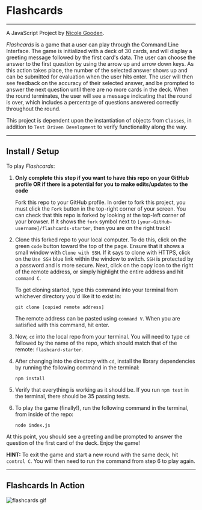# Flashcards
___

A JavaScript Project by [Nicole Gooden](https://github.com/nicolegooden).

*Flashcards* is a game that a user can play through the Command Line Interface.  The game is initialized with a deck of 30 cards, and will display a greeting message followed by the first card's data.  The user can choose the answer to the first question by using the arrow up and arrow down keys.  As this action takes place, the number of the selected answer shows up and can be submitted for evaluation when the user hits enter.  The user will then see feedback on the accuracy of their selected answer, and be prompted to answer the next question until there are no more cards in the deck.  When the round terminates, the user will see a message indicating that the round is over, which includes a percentage of questions answered correctly throughout the round.

This project is dependent upon the instantiation of objects from `Classes`, in addition to `Test Driven Development` to verify functionality along the way.
___

## Install / Setup

To play *Flashcards*:

1. **Only complete this step if you want to have this repo on your GitHub profile OR if there is a potential for you to make edits/updates to the code**

    Fork this repo to your GitHub profile.  In order to fork this project, you must click the `Fork` button in the top-right corner of your screen.  You can check that this repo is forked by looking at the top-left corner of your browser.  If it shows the `fork` symbol next to `[your-GitHub-username]/flashcards-starter`, then you are on the right track!

1. Clone this forked repo to your local computer.  To do this, click on the green `code` button toward the top of the page.  Ensure that it shows a small window with `Clone with SSH`.  If it says to clone with HTTPS, click on the `Use SSH` blue link within the window to switch.  `SSH` is protected by a password and is more secure.  Next, click on the copy icon to the right of the remote address, or simply highlight the entire address and hit `command C`.  

    To get cloning started, type this command into your terminal from whichever directory you'd like it to exist in:

    `git clone [copied remote address]`

    The remote address can be pasted using `command V`.  When you are satisfied with this command, hit enter.

1. Now, `cd` into the local repo from your terminal.  You will need to type `cd` followed by the name of the repo, which should match that of the remote: `flashcard-starter`.

1. After changing into the directory with `cd`, install the library dependencies by running the following command in the terminal:

    `npm install`

1. Verify that everything is working as it should be.  If you run `npm test` in the terminal, there should be 35 passing tests.

1. To play the game (finally!), run the following command in the terminal, from inside of the repo:

      `node index.js`

At this point, you should see a greeting and be prompted to answer the question of the first card of the deck.  Enjoy the game!

**HINT:** To exit the game and start a new round with the same deck, hit `control C`.  You will then need to run the command from step 6 to play again.
___

## Flashcards In Action

![flashcards gif](http://g.recordit.co/xSfIeW7AVC.gif)
